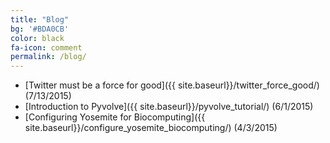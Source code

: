 ```yaml
---
title: "Blog"
bg: '#BDA0CB'
color: black
fa-icon: comment
permalink: /blog/
---
```


* [Twitter must be a force for good]({{ site.baseurl}}/twitter_force_good/) (7/13/2015)
* [Introduction to Pyvolve]({{ site.baseurl}}/pyvolve_tutorial/) (6/1/2015)
* [Configuring Yosemite for Biocomputing]({{ site.baseurl}}/configure_yosemite_biocomputing/) (4/3/2015)

